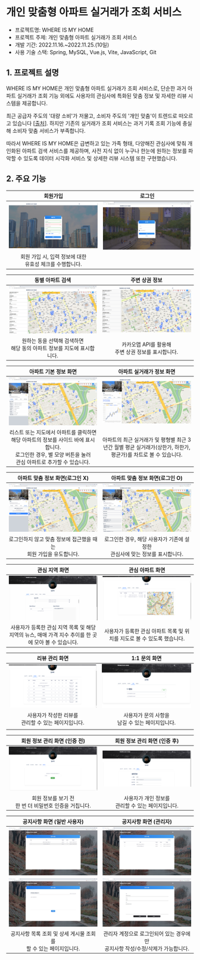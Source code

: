 # 개인 맞춤형 아파트 실거래가 조회 서비스

- 프로젝트명: WHERE IS MY HOME
- 프로젝트 주제: 개인 맞춤형 아파트 실거래가 조회 서비스
- 개발 기간: 2022.11.16.~2022.11.25.(10일)
- 사용 기술 스택: Spring, MySQL, Vue.js, Vite, JavaScript, Git

## 1. 프로젝트 설명

WHERE IS MY HOME은 개인 맞춤형 아파트 실거래가 조회 서비스로, 단순한 과거 아파트 실거래가 조회 기능 외에도 사용자의 관심사에 특화된 맞춤 정보 및 자세한 리뷰 시스템을 제공합니다.

최근 공급자 주도의 '대량 소비'가 저물고, 소비자 주도의 '개인 맞춤'이 트렌드로 떠오르고 있습니다 [[출처](https://blog.logi-spot.com/%EB%AC%BC%EB%A5%98-%EC%97%B0%EA%B5%AC%EC%86%8C-%E2%91%A6-mz-%EC%82%AC%EB%A1%9C%EC%9E%A1%EC%9C%BC%EB%A0%A4%EB%A9%B4-%EA%B0%9C%EC%9D%B8%EB%A7%9E%EC%B6%A4%ED%95%98%EB%9D%BC/)]. 하지만 기존의 실거래가 조회 서비스는 과거 기록 조회 기능에 충실해 소비자 맞춤 서비스가 부족합니다.

따라서 WHERE IS MY HOME은 급변하고 있는 가족 형태, 다양해진 관심사에 맞춰 개인화된 아파트 검색 서비스를 제공하며, 사전 지식 없이 누구나 한눈에 원하는 정보를 파악할 수 있도록 데이터 시각화 서비스 및 상세한 리뷰 시스템 또한 구현했습니다.

## 2. 주요 기능

|                                         회원가입                                          |                                       로그인                                        |
| :---------------------------------------------------------------------------------------: | :---------------------------------------------------------------------------------: |
| ![register](https://github.com/final0809/frontend/raw/main/resources/images/register.png) | ![login](https://github.com/final0809/frontend/raw/main/resources/images/login.JPG) |
|               회원 가입 시, 입력 정보에 대한<br/>유효성 체크를 수행합니다.                |                                                                                     |

|                                          동별 아파트 검색                                           |                                          주변 상권 정보                                          |
| :-------------------------------------------------------------------------------------------------: | :----------------------------------------------------------------------------------------------: |
| ![dong_search](https://github.com/final0809/frontend/raw/main/resources/images/search-apt-list.JPG) | ![nearby](https://github.com/final0809/frontend/raw/main/resources/images/search-apt-nearby.png) |
|             원하는 동을 선택해 검색하면<br/>해당 동의 아파트 정보를 지도에 표시합니다.              |                      카카오맵 API를 활용해<br/>주변 상권 정보를 표시합니다.                      |

|                                                                        아파트 기본 정보 화면                                                                         |                                               아파트 실거래가 정보 화면                                               |
| :------------------------------------------------------------------------------------------------------------------------------------------------------------------: | :-------------------------------------------------------------------------------------------------------------------: |
|                            ![apartment_info](https://github.com/final0809/frontend/raw/main/resources/images/search-apt-detail-basic.JPG)                            | ![apartment_deal_info](https://github.com/final0809/frontend/raw/main/resources/images/search-apt-detail-records.gif) |
| 리스트 또는 지도에서 아파트를 클릭하면<br/>해당 아파트의 정보를 사이드 바에 표시합니다.<br/>로그인한 경우, 별 모양 버튼을 눌러<br/>관심 아파트로 추가할 수 있습니다. |    아파트의 최근 실거래가 및 평형별 최근 3년간 월별 평균 실거래가(상한가, 하한가, 평균가)를 차트로 볼 수 있습니다.    |

|                                       아파트 맞춤 정보 화면(로그인 X)                                        |                                      아파트 맞춤 정보 화면(로그인 O)                                      |
| :----------------------------------------------------------------------------------------------------------: | :-------------------------------------------------------------------------------------------------------: |
| ![](https://github.com/final0809/frontend/raw/main/resources/images/search-apt-detail-interest-no-login.JPG) | ![](https://github.com/final0809/frontend/raw/main/resources/images/search-apt-detail-interest-login.JPG) |
|                    로그인하지 않고 맞춤 정보에 접근했을 때는<br/> 회원 가입을 유도합니다.                    |             로그인한 경우, 해당 사용자가 기존에 설정한<br/> 관심사에 맞는 정보를 표시합니다.              |

|                                             관심 지역 화면                                             |                                    관심 아파트 화면                                     |
| :----------------------------------------------------------------------------------------------------: | :-------------------------------------------------------------------------------------: |
|        ![](https://github.com/final0809/frontend/raw/main/resources/images/mypage-fav-loc.gif)         | ![](https://github.com/final0809/frontend/raw/main/resources/images/mypage-fav-apt.png) |
| 사용자가 등록한 관심 지역 목록 및 해당 지역의 뉴스, 매매 가격 지수 추이를 한 곳에 모아 볼 수 있습니다. |        사용자가 등록한 관심 아파트 목록 및 위치를 지도로 볼 수 있도록 했습니다.         |

|                                     리뷰 관리 화면                                      |                                    1:1 문의 화면                                    |
| :-------------------------------------------------------------------------------------: | :---------------------------------------------------------------------------------: |
| ![](https://github.com/final0809/frontend/raw/main/resources/images/mypage-reviews.png) | ![](https://github.com/final0809/frontend/raw/main/resources/images/mypage-qna.png) |
|                 사용자가 작성한 리뷰를<br/>관리할 수 있는 페이지입니다.                 |                사용자가 문의 사항을<br/> 남길 수 있는 페이지입니다.                 |
|                                                                                         |

|                                회원 정보 관리 화면 (인증 전)                                 |                            회원 정보 관리 화면 (인증 후)                             |
| :------------------------------------------------------------------------------------------: | :----------------------------------------------------------------------------------: |
| ![](https://github.com/final0809/frontend/raw/main/resources/images/mypage-info-checkpw.png) | ![](https://github.com/final0809/frontend/raw/main/resources/images/mypage-info.png) |
|                  회원 정보를 보기 전<br/>한 번 더 비밀번호 인증을 거칩니다.                  |                사용자가 개인 정보를<br/>관리할 수 있는 페이지입니다.                 |

|                              공지사항 화면 (일반 사용자)                               |                                공지사항 화면 (관리자)                                 |
| :------------------------------------------------------------------------------------: | :-----------------------------------------------------------------------------------: |
|  ![](https://github.com/final0809/frontend/raw/main/resources/images/notice-list.JPG)  | ![](https://github.com/final0809/frontend/raw/main/resources/images/notice-admin.JPG) |
| ![](https://github.com/final0809/frontend/raw/main/resources/images/notice-detail.JPG) | ![](https://github.com/final0809/frontend/raw/main/resources/images/notice-write.JPG) |
|         공지사항 목록 조회 및 상세 게시물 조회를<br/>할 수 있는 페이지입니다.          |  관리자 계정으로 로그인되어 있는 경우에만<br/>공지사항 작성/수정/삭제가 가능합니다.   |

